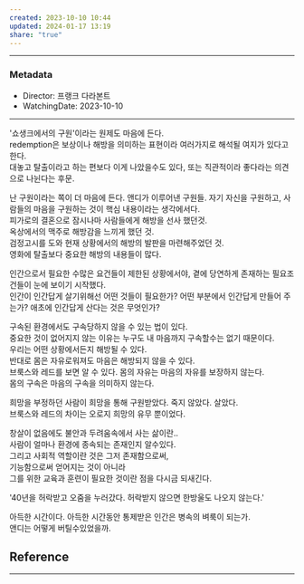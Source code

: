 ```yaml
---  
created: 2023-10-10 10:44  
updated: 2024-01-17 13:19  
share: "true"  
---  
```

  
---  
### Metadata  
- Director: 프랭크 다라본트  
- WatchingDate: 2023-10-10  
---  
  
'쇼생크에서의 구원'이라는 원제도 마음에 든다.    
redemption은 보상이나 해방을 의미하는 표현이라 여러가지로 해석될 여지가 있다고 한다.    
대놓고 탈출이라고 하는 편보다 이게 나았을수도 있다, 또는 직관적이라 좋다라는 의견으로 나뉜다는 후문.    
  
난 구원이라는 쪽이 더 마음에 든다. 앤디가 이루어낸 구원들. 자기 자신을 구원하고, 사람들의 마음을 구원하는 것이 핵심 내용이라는 생각에서다.    
피가로의 결혼으로 잠시나마 사람들에게 해방을 선사 했던것.    
옥상에서의 맥주로 해방감을 느끼게 했던 것.    
검정고시를 도와 현재 상황에서의 해방의 발판을 마련해주었던 것.    
영화에 탈출보다 중요한 해방의 내용들이 많다.    
  
인간으로서 필요한 수많은 요건들이 제한된 상황에서야, 곁에 당연하게 존재하는 필요조건들이 눈에 보이기 시작했다.    
인간이 인간답게 살기위해선 어떤 것들이 필요한가? 어떤 부분에서 인간답게 만들어 주는가? 애초에 인간답게 산다는 것은 무엇인가?    
  
구속된 환경에서도 구속당하지 않을 수 있는 법이 있다.    
중요한 것이 없어지지 않는 이유는 누구도 내 마음까지 구속할수는 없기 때문이다.    
우리는 어떤 상황에서든지 해방될 수 있다.    
반대로 몸은 자유로워져도 마음은 해방되지 않을 수 있다.    
브룩스와 레드를 보면 알 수 있다. 몸의 자유는 마음의 자유를 보장하지 않는다.    
몸의 구속은 마음의 구속을 의미하지 않는다.    
  
희망을 부정하던 사람이 희망을 통해 구원받았다. 죽지 않았다. 살았다.    
브룩스와 레드의 차이는 오로지 희망의 유무 뿐이었다.    
  
창살이 없음에도 불안과 두려움속에서 사는 삶이란..    
사람이 얼마나 환경에 종속되는 존재인지 알수있다.    
그리고 사회적 역할이란 것은 그저 존재함으로써,    
기능함으로써 얻어지는 것이 아니라    
그를 위한 교육과 훈련이 필요한 것이란 점을 다시금 되새긴다.    
  
'40년을 허락받고 오줌을 누러갔다. 허락받지 않으면 한방울도 나오지 않는다.'    
  
아득한 시간이다. 아득한 시간동안 통제받은 인간은 병속의 벼룩이 되는가.    
앤디는 어떻게 버틸수있었을까.   
  
## Reference  
---  
